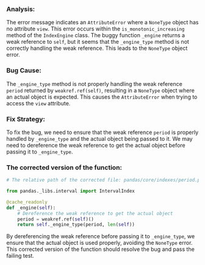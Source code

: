 ### Analysis:
The error message indicates an `AttributeError` where a `NoneType` object has no attribute `view`. This error occurs within the `is_monotonic_increasing` method of the `IndexEngine` class. The buggy function `_engine` returns a weak reference to `self`, but it seems that the `_engine_type` method is not correctly handling the weak reference. This leads to the `NoneType` object error.

### Bug Cause:
The `_engine_type` method is not properly handling the weak reference `period` returned by `weakref.ref(self)`, resulting in a `NoneType` object where an actual object is expected. This causes the `AttributeError` when trying to access the `view` attribute.

### Fix Strategy:
To fix the bug, we need to ensure that the weak reference `period` is properly handled by `_engine_type` and the actual object being passed to it. We may need to dereference the weak reference to get the actual object before passing it to `_engine_type`.

### The corrected version of the function:
```python
# The relative path of the corrected file: pandas/core/indexes/period.py

from pandas._libs.interval import IntervalIndex

@cache_readonly
def _engine(self):
    # Dereference the weak reference to get the actual object
    period = weakref.ref(self)()
    return self._engine_type(period, len(self))
``` 

By dereferencing the weak reference before passing it to `_engine_type`, we ensure that the actual object is used properly, avoiding the `NoneType` error. This corrected version of the function should resolve the bug and pass the failing test.